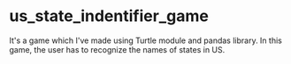 # us_state_indentifier_game
It's a game which I've made using Turtle module and pandas library. In this game, the user has to recognize the names of states in US.
